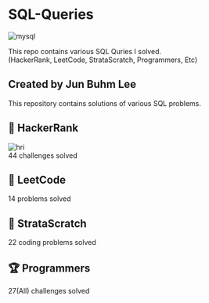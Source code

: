 SQL-Queries
===
![mysql](https://user-images.githubusercontent.com/103108988/164957769-e10d2711-1195-4a77-bb29-320366cf9779.jpeg)  

This repo contains various SQL Quries I solved.  
(HackerRank, LeetCode, StrataScratch, Programmers, Etc)

Created by Jun Buhm Lee
---
This repository contains solutions of various SQL problems.

🎯 HackerRank
---
![hri](https://user-images.githubusercontent.com/103108988/165555425-ed8e8d81-38b5-45ff-8e71-53ed8935a494.jpeg)  
44 challenges solved


🎯 LeetCode
---
14 problems solved

🎯 StrataScratch
---
22 coding problems solved

🏆 Programmers
---
27(All) challenges solved
